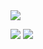 <img src="https://capsule-render.vercel.app/api?type=Waving&height=200&color=auto&section=header&text=Welcome&fontAlignY=50&fontSize=70&desc=Jipsa's%20Git%20Page&descAlign=70" />

 <a href="https://velog.io/@pdi9450" target="_blank"><img src="https://img.shields.io/badge/velog-#20C997?style=flat-square&logo=Velog&logoColor=white"/></a>
 <a href="https://velog.io/@pdi9450" target="_blank"> <img src="https://img.shields.io/badge/velog-#20C997?style=for-the-badge&logo=Velog&logoColor=black"></a>


<!--
<img src="https://img.shields.io/badge/문자-색코드?style=for-the-badge&logo=이미지 이름&logoColor=black">

**10kor/10kor** is a ✨ _special_ ✨ repository because its `README.md` (this file) appears on your GitHub profile.

Here are some ideas to get you started:

- 🔭 I’m currently working on ...
- 🌱 I’m currently learning ...
- 👯 I’m looking to collaborate on ...
- 🤔 I’m looking for help with ...
- 💬 Ask me about ...
- 📫 How to reach me: ...
- 😄 Pronouns: ...
- ⚡ Fun fact: ...
-->
